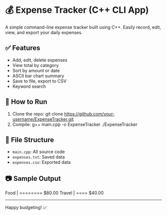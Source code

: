 # 💰 Expense Tracker (C++ CLI App)

A simple command-line expense tracker built using C++. Easily record, edit, view, and export your daily expenses.

## ✅ Features
- Add, edit, delete expenses
- View total by category
- Sort by amount or date
- ASCII bar chart summary
- Save to file, export to CSV
- Keyword search

## 🚀 How to Run
1. Clone the repo:
                  git clone https://github.com/your-username/ExpenseTracker.git
2. Compile:
                  g++ main.cpp -o ExpenseTracker
                  ./ExpenseTracker

## 📁 File Structure
- `main.cpp`: All source code
- `expenses.txt`: Saved data
- `expenses.csv`: Exported data

## 📷 Sample Output
Food | ======== $80.00
Travel | ==== $40.00



---

Happy budgeting! 📈
